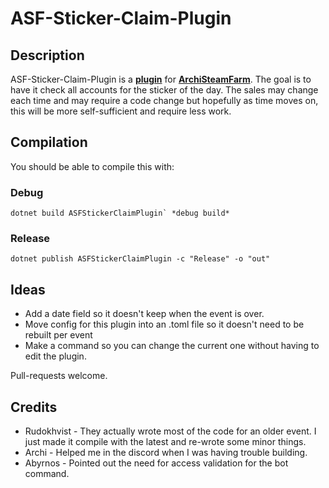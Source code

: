 # ASF-Sticker-Claim-Plugin

## Description

ASF-Sticker-Claim-Plugin is a **[plugin](https://github.com/JustArchiNET/ArchiSteamFarm/wiki/Plugins)** for **[ArchiSteamFarm](https://github.com/JustArchiNET/ArchiSteamFarm)**. The goal is to have it check all accounts for the sticker of the day. The sales may change each time and may require a code change but hopefully as time moves on, this will be more self-sufficient and require less work.

## Compilation
You should be able to compile this with:
### Debug
```
dotnet build ASFStickerClaimPlugin` *debug build*
```
### Release
```
dotnet publish ASFStickerClaimPlugin -c "Release" -o "out"
```

## Ideas
* Add a date field so it doesn't keep when the event is over.
* Move config for this plugin into an .toml file so it doesn't need to be rebuilt per event
* Make a command so you can change the current one without having to edit the plugin.

Pull-requests welcome.

## Credits
* Rudokhvist - They actually wrote most of the code for an older event. I just made it compile with the latest and re-wrote some minor things.
* Archi - Helped me in the discord when I was having trouble building.
* Abyrnos - Pointed out the need for access validation for the bot command.